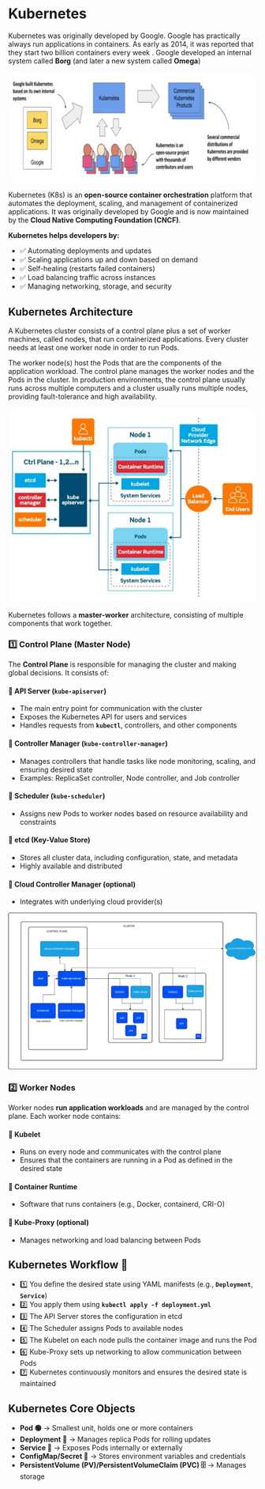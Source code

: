 # Kubernetes

Kubernetes was originally developed by Google. Google has practically always run applications in containers.
As early as 2014, it was reported that they start two billion containers every week .
Google developed an internal system called **Borg** (and later a new system called **Omega**)

![born](./kube.png)

Kubernetes (K8s) is an **open-source container orchestration** platform that automates the deployment, scaling, and management of containerized applications. It was originally developed by Google and is now maintained by the **Cloud Native Computing Foundation (CNCF)**.

**Kubernetes helps developers by:**

- ✅ Automating deployments and updates
- ✅ Scaling applications up and down based on demand
- ✅ Self-healing (restarts failed containers)
- ✅ Load balancing traffic across instances
- ✅ Managing networking, storage, and security

## Kubernetes Architecture

A Kubernetes cluster consists of a control plane plus a set of worker machines, called nodes, that run containerized applications. Every cluster needs at least one worker node in order to run Pods.

The worker node(s) host the Pods that are the components of the application workload. The control plane manages the worker nodes and the Pods in the cluster. In production environments, the control plane usually runs across multiple computers and a cluster usually runs multiple nodes, providing fault-tolerance and high availability.

![Kubernetes Architecture](./kube-architecture.png)

Kubernetes follows a **master-worker** architecture, consisting of multiple components that work together.

### 1️⃣ Control Plane (Master Node)

The **Control Plane** is responsible for managing the cluster and making global decisions. It consists of:

#### 🔹 API Server (**`kube-apiserver`**)

- The main entry point for communication with the cluster
- Exposes the Kubernetes API for users and services
- Handles requests from **`kubectl`**, controllers, and other components

#### 🔹 Controller Manager (**`kube-controller-manager`**)

- Manages controllers that handle tasks like node monitoring, scaling, and ensuring desired state
- Examples: ReplicaSet controller, Node controller, and Job controller

#### 🔹 Scheduler (**`kube-scheduler`**)

- Assigns new Pods to worker nodes based on resource availability and constraints

#### 🔹 etcd (**Key-Value Store**)

- Stores all cluster data, including configuration, state, and metadata
- Highly available and distributed

#### 🔹 Cloud Controller Manager (optional)

- Integrates with underlying cloud provider(s)

![Kubernetes Cluster Architecture](./kubernetes-cluster-architecture.svg)

### 2️⃣ Worker Nodes

Worker nodes **run application workloads** and are managed by the control plane. Each worker node contains:

#### 🔹 Kubelet

- Runs on every node and communicates with the control plane
- Ensures that the containers are running in a Pod as defined in the desired state

#### 🔹 Container Runtime

- Software that runs containers (e.g., Docker, containerd, CRI-O)

#### 🔹 Kube-Proxy (optional)

- Manages networking and load balancing between Pods

## Kubernetes Workflow 🚀

- 1️⃣ You define the desired state using YAML manifests (e.g., **`Deployment`**, **`Service`**)
- 2️⃣ You apply them using **`kubectl apply -f deployment.yml`**
- 3️⃣ The API Server stores the configuration in etcd
- 4️⃣ The Scheduler assigns Pods to available nodes
- 5️⃣ The Kubelet on each node pulls the container image and runs the Pod
- 6️⃣ Kube-Proxy sets up networking to allow communication between Pods
- 7️⃣ Kubernetes continuously monitors and ensures the desired state is maintained

## Kubernetes Core Objects

- **Pod 🟢** → Smallest unit, holds one or more containers
- **Deployment 🚀** → Manages replica Pods for rolling updates
- **Service 🔗** → Exposes Pods internally or externally
- **ConfigMap/Secret 🔑** → Stores environment variables and credentials
- **PersistentVolume (PV)/PersistentVolumeClaim (PVC) 🗄️** → Manages storage
